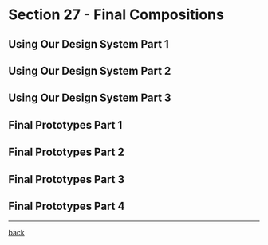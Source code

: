 # Section 27 - Final Compositions

## Using Our Design System Part 1

## Using Our Design System Part 2

## Using Our Design System Part 3

## Final Prototypes Part 1

## Final Prototypes Part 2

## Final Prototypes Part 3

## Final Prototypes Part 4

- - -

[back](../README.md)
